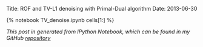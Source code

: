 Title: ROF and TV-L1 denoising with Primal-Dual algorithm
Date: 2013-06-30

{% notebook TV_denoise.ipynb cells[1:] %}

*This post in generated from IPython Notebook, which can be found 
in my GitHub [repository](https://github.com/znah/notebooks.git)*
